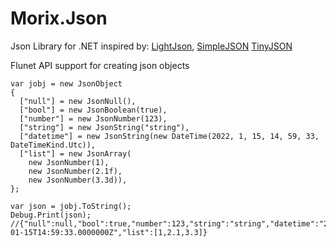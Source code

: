 # Morix.Json
Json Library for .NET inspired by:
[LightJson](https://github.com/MarcosLopezC/LightJson), 
[SimpleJSON](https://github.com/Bunny83/SimpleJSON/blob/master/SimpleJSON.cs)
[TinyJSON](https://github.com/pbhogan/TinyJSON)


Flunet API support for creating json objects

```
var jobj = new JsonObject
{
  ["null"] = new JsonNull(),
  ["bool"] = new JsonBoolean(true),
  ["number"] = new JsonNumber(123),
  ["string"] = new JsonString("string"),
  ["datetime"] = new JsonString(new DateTime(2022, 1, 15, 14, 59, 33, DateTimeKind.Utc)),
  ["list"] = new JsonArray(
    new JsonNumber(1),
    new JsonNumber(2.1f),
    new JsonNumber(3.3d)),
};

var json = jobj.ToString();
Debug.Print(json);
//{"null":null,"bool":true,"number":123,"string":"string","datetime":"2022-01-15T14:59:33.0000000Z","list":[1,2.1,3.3]}
```

